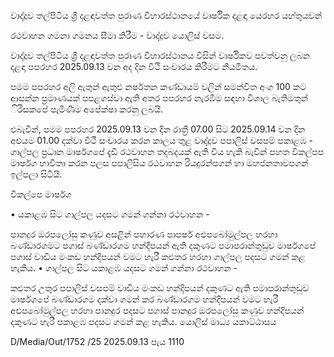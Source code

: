 වාද්දූව තල්පිටිය ශ්‍රී දළඳාවත්ත පුරාණ විහාරස්ථානයේ වාර්ෂික දළඳා යෙරහර යහ්තුයවන්

රථවාහන ගමනා ගමනය සීමා කිරීම - වාද්දූව යොලිස් වසම.

වාද්දූව තල්පිටිය ශ්‍රී දළඳාවත්ත පුරාණ විහාරස්ථානය විසින් වාර්ෂිකව පවත්වනු ලබන දළඳා පපරහර 2025.09.13 වන අද දින වීථි සංචාරය කිරීමට නියමිතය.

පමම පපරහර අලි ඇතුන් ඇතුළු නර්ෂතන කණ්ඩායම් වලින් සමන්විත අංග 100 කට ආසන්න ප්‍රමාණයක් පපළගස්වා ඇති අතර පපරහර නැරඹීම සඳහා විශාල බැතිමතුන් ිරිසකපේ පැමිණීම අපේක්ෂා කරනු ලබයි.

එබැවින්, පමම පපරහර 2025.09.13 වන දින රාත්‍රී 07.00 සිට 2025.09.14 වන දින අළුයම 01.00 දක්වා වීථී සංචාරය කරන කාලය තුළ වාද්දූව පපාලිස් වසපම් පකාළඹ - ගාල්පල ප්‍රධාන මාර්ෂගපේ දැඩි රථවාහන තදබදයක් ඇති විය හැකි බැවින් පහත විකල්පප මාර්ෂග භාවිතා කරන පලස පපාලිසිය රථවාහන රියදුරන්පගන් හා මහජනතාවපගන් ඉල්පලා සිටියි.

විකල්පෙ මාර්ෂග

• යකාළඹ සිට ගාල්පල යදසට ගමන් ගන්නා රථවාහන -

පානදුර ඔරපලෝසු කණුව අසළින් පහාරණ පාපර්ෂ අළුපබෝමුල්පල හරහා බණ්ඩාරගමට පගාස් බණ්ඩාරගම හන්දිපයන් ඇති දකුණට පමාපරාන්තුඩුව මාර්ෂගපේ පගාස් වාඩිය මංකඩ හන්දිපයන් වමට හැරී කළුතර හරහා ගාල්පල පදසට ගමන් කළ හැකිය. • ගාල්පල සිට යකාළඹ යදසට ගමන් ගන්නා රථවාහන -

කළුතර උතුර පපාලිස් වසපම් වාඩිය මංකඩ හන්දිපයන් දකුණට ඇති පමාපරාන්තුඩුව මාර්ෂගපේ බණ්ඩාරගම දක්වා ගමන් කර බණ්ඩාරගම හන්දිපයන් වමට හැරී අළුපබෝමුල්පල හරහා පානදුර පදසට පගාස් පානදුර ඔරපලෝසු කණුව හන්දිපයන් දකුණට හැරී පකාළඹ පදසට ගමන් කළ හැකිය. යොලිස් මාධ්‍ය යකාට්ඨාසය

D/Media/Out/1752 /25 2025.09.13 පැය 1110